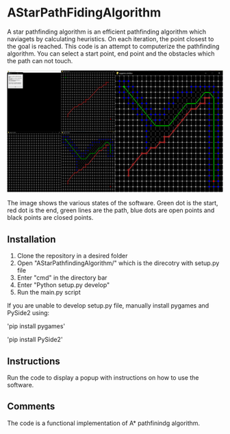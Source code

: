 # AStarPathFidingAlgorithm

A star pathfinding algorithm is an efficient pathfinding algorithm which naviagets by calculating heuristics. On each iteration, the point closest to the goal is reached.
This code is an attempt to computerize the pathfinding algorithm. You can select a start point, end point and the obstacles which the path can not touch.

![Collage](AStarPathfindingAlgorithm/resources/Images/Collage.png)

The image shows the various states of the software. Green dot is the start, red dot is the end, green lines are the path, blue dots are open points and black points are closed points.

## Installation

1. Clone the repository in a desired folder
2. Open "AStarPathfindingAlgorithm/" which is the direcotry with setup.py file
3. Enter "cmd" in the directory bar
4. Enter "Python setup.py develop"
5. Run the main.py script

If you are unable to develop setup.py file, manually install pygames and PySide2 using:

'pip install pygames'

'pip install PySide2'

## Instructions

Run the code to display a popup with instructions on how to use the software.

## Comments

The code is a functional implementation of A* pathfinindg algorithm.
